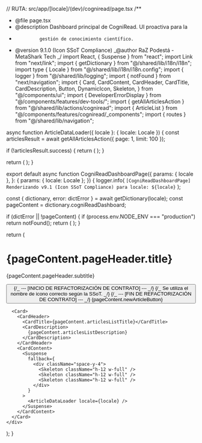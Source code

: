 // RUTA: src/app/[locale]/(dev)/cogniread/page.tsx
/\*\*

- @file page.tsx
- @description Dashboard principal de CogniRead. UI proactiva para la
-              gestión de conocimiento científico.
- @version 9.1.0 (Icon SSoT Compliance)
  _@author RaZ Podestá - MetaShark Tech
  _/
  import React, { Suspense } from "react";
  import Link from "next/link";
  import { getDictionary } from "@/shared/lib/i18n/i18n";
  import type { Locale } from "@/shared/lib/i18n/i18n.config";
  import { logger } from "@/shared/lib/logging";
  import { notFound } from "next/navigation";
  import {
  Card,
  CardContent,
  CardHeader,
  CardTitle,
  CardDescription,
  Button,
  DynamicIcon,
  Skeleton,
  } from "@/components/ui";
  import { DeveloperErrorDisplay } from "@/components/features/dev-tools/";
  import { getAllArticlesAction } from "@/shared/lib/actions/cogniread";
  import { ArticleList } from "@/components/features/cogniread/\_components";
  import { routes } from "@/shared/lib/navigation";

async function ArticleDataLoader({ locale }: { locale: Locale }) {
const articlesResult = await getAllArticlesAction({ page: 1, limit: 100 });

if (!articlesResult.success) {
return (
<DeveloperErrorDisplay
        context="CogniReadDashboardPage"
        errorMessage="No se pudieron cargar los análisis de estudios."
        errorDetails={articlesResult.error}
      />
);
}

return (
<ArticleList articles={articlesResult.data.articles} locale={locale} />
);
}

export default async function CogniReadDashboardPage({
params: { locale },
}: {
params: { locale: Locale };
}) {
logger.info(
`[CogniReadDashboardPage] Renderizando v9.1 (Icon SSoT Compliance) para locale: ${locale}`
);

const { dictionary, error: dictError } = await getDictionary(locale);
const pageContent = dictionary.cogniReadDashboard;

if (dictError || !pageContent) {
if (process.env.NODE_ENV === "production") return notFound();
return (
<DeveloperErrorDisplay
        context="CogniReadDashboardPage"
        errorMessage="Contenido i18n no encontrado."
      />
);
}

return (

<div className="space-y-8">
<div className="flex items-center justify-between">
<div>
<h1 className="text-3xl font-bold tracking-tight">
{pageContent.pageHeader.title}
</h1>
<p className="text-muted-foreground mt-1">
{pageContent.pageHeader.subtitle}
</p>
</div>
<Button asChild size="lg">
<Link href={routes.cogniReadEditor.path({ locale })}>
{/_ --- [INICIO DE REFACTORIZACIÓN DE CONTRATO] --- _/}
{/_ Se utiliza el nombre de icono correcto según la SSoT. _/}
<DynamicIcon name="CirclePlus" className="mr-2 h-5 w-5" />
{/_ --- [FIN DE REFACTORIZACIÓN DE CONTRATO] --- _/}
{pageContent.newArticleButton}
</Link>
</Button>
</div>

      <Card>
        <CardHeader>
          <CardTitle>{pageContent.articlesListTitle}</CardTitle>
          <CardDescription>
            {pageContent.articlesListDescription}
          </CardDescription>
        </CardHeader>
        <CardContent>
          <Suspense
            fallback={
              <div className="space-y-4">
                <Skeleton className="h-12 w-full" />
                <Skeleton className="h-12 w-full" />
                <Skeleton className="h-12 w-full" />
              </div>
            }
          >
            <ArticleDataLoader locale={locale} />
          </Suspense>
        </CardContent>
      </Card>
    </div>

);
}
